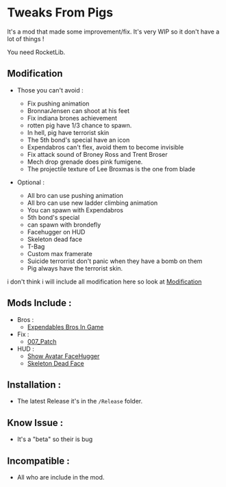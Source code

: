 # Tweaks From Pigs
 It's a mod that made some improvement/fix. It's very WIP so it don't have a lot of things !  
   
 You need RocketLib.

 ## Modification
 * Those you can't avoid :
    - Fix pushing animation
    - BronnarJensen can shoot at his feet
    - Fix indiana brones achievement
    - rotten pig have 1/3 chance to spawn.
    - In hell, pig have terrorist skin
    - The 5th bond's special have an icon
    - Expendabros can't flex, avoid them to become invisible
    - Fix attack sound of Broney Ross and Trent Broser
    - Mech drop grenade does pink fumigene.
    - The projectile texture of Lee Broxmas is the one from blade
      
 * Optional :
    - All bro can use pushing animation
    - All bro can use new ladder climbing animation
    - You can spawn with Expendabros
    - 5th bond's special
    - can spawn with brondefly
    - Facehugger on HUD
    - Skeleton dead face
    - T-Bag
    - Custom max framerate
    - Suicide terrorrist don't panic when they have a bomb on them
    - Pig always have the terrorist skin.  

 i don't think i will include all modification here so look at [Modification](/Modification/)
 ## Mods Include :
 * Bros :
    * [Expendables Bros In Game](https://github.com/Gorzon38/Mods-Broforce/tree/main/Expendables%20Bros%20In%20Game)  
 * Fix :
    * [007_Patch](https://github.com/Gorzon38/Mods-Broforce/tree/main/007_Patch)
 * HUD :
    * [Show Avatar FaceHugger](https://github.com/Gorzon38/Mods-Broforce/tree/main/Show%20Avatar%20FaceHugger)
    * [Skeleton Dead Face](https://github.com/Gorzon38/Mods-Broforce/tree/main/Skeleton%20Dead%20Face)

## Installation :
 * The latest Release it's in the `/Release` folder.

## Know Issue :
 * It's a "beta" so their is bug

 ## Incompatible :
 * All who are include in the mod.